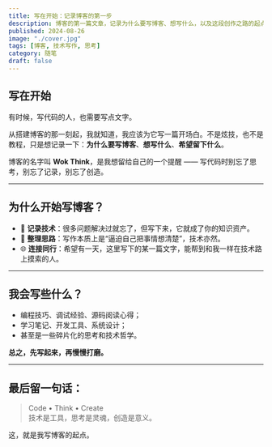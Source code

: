 ```yaml
---
title: 写在开始：记录博客的第一步
description: 博客的第一篇文章，记录为什么要写博客、想写什么，以及这段创作之路的起点。技术不仅是写代码，更是思考、表达与连接他人的方式。
published: 2024-08-26
image: "./cover.jpg"
tags: [博客, 技术写作, 思考]
category: 随笔
draft: false
---
```


## 写在开始

有时候，写代码的人，也需要写点文字。

从搭建博客的那一刻起，我就知道，我应该为它写一篇开场白。不是炫技，也不是教程，只是想记录一下：**为什么要写博客**、**想写什么**、**希望留下什么**。

博客的名字叫 **Wok Think**，是我想留给自己的一个提醒 —— 写代码时别忘了思考，别忘了记录，别忘了创造。

---

## 为什么开始写博客？

- 🧠 **记录技术**：很多问题解决过就忘了，但写下来，它就成了你的知识资产。
- 🤔 **整理思路**：写作本质上是“逼迫自己把事情想清楚”，技术亦然。
- 🌐 **连接同行**：希望有一天，这里写下的某一篇文字，能帮到和我一样在技术路上摸索的人。

---

## 我会写些什么？

- 编程技巧、调试经验、源码阅读心得；
- 学习笔记、开发工具、系统设计；
- 甚至是一些碎片化的思考和技术哲学。

**总之，先写起来，再慢慢打磨。**

---

## 最后留一句话：

> Code • Think • Create  
> 技术是工具，思考是灵魂，创造是意义。

这，就是我写博客的起点。
